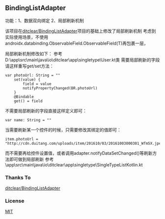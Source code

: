 

## BindingListAdapter

功能：1、数据双向绑定
      2、局部刷新机制

该项目在[ditclear/BindingListAdapter](https://github.com/ditclear/BindingListAdapter)项目的基础上修改了局部刷新机制
考虑到实际使用场景，不使用androidx.databinding.ObservableField.ObservableField(T)再包裹一层，

局部刷新机制修改如下：
参考D:\app\src\main\java\io\ditclear\app\singletype\User.kt类
需要局部刷新的字段请这样重写get/set方法：
```
var photoUrl: String = ""
    set(value) {
        field = value
        notifyPropertyChanged(BR.photoUrl)
    }
    @Bindable
    get() = field
```
不需要局部刷新的字段直接这样定义即可：
```
var name: String = ""
```
当需要刷新某一个控件的时候，只需要修改其绑定的值即可：
```
item.photoUrl = "http://cdn.duitang.com/uploads/item/201610/03/20161003000301_Wfm5X.jpeg"
```
而不需要再给控件设置值，或者调用adapter.notifyDataSetChanged()等刷新方法即可做到局部刷新
参考\app\src\main\java\io\ditclear\app\singletype\SingleTypeListKotlin.kt

### Thanks To

[ditclear/BindingListAdapter](https://github.com/ditclear/BindingListAdapter)

### License

[MIT](LICENSE.txt)





